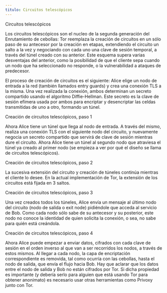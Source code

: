 ```yaml
---
titulo: Circuitos telescópicos 
---
```


Circuitos telescópicos

Los circuitos telescópicos son el nucleo de la segunda generación del Enrutamiento de cebollas: Tor reemplaza la creación de
circuitos en un sólo paso de su antecesor por la creación en etapas, extendiendo el circuito un salto a la vez y negociando con
cada uno una clave de sesión temporal, a través del túnel creado con su anterior. Este esquema supera varias desventajas del
anterior, como la posibilidad de que el cliente sepa cuando un nodo que ha seleccionado no responde, o la vulnerabilidad a ataques
de predecesor.

El proceso de creación de circuitos es el siguiente: Alice elige un nodo de entrada a la red (también llamados entry guards) y
crea una conexión TLS a la misma. Una vez realizada la conexión, ambos determinan un secreto compartido usando el algoritmo
Diffie-Hellman. Este secreto es la clave de sesión efímera usada por ambos para encriptar y desencriptar las celdas transmitidas
de uno a otro, formando un túnel.

Creación de circuitos telescópicos, paso 1

Ahora Alice tiene un túnel que llega al nodo de entrada. A través del mismo, realiza una conexión TLS con el siguiente nodo del
circuito, y nuevamente negocia un secreto compartido que servirá de clave de sesión mientras dure el circuito. Ahora Alice tiene
un túnel al segundo nodo que atraviesa el túnel ya creado al primer nodo (se empieza a ver por qué el diseño se llama de circuitos
telescópicos).

Creación de circuitos telescópicos, paso 2

La sucesiva extensión del circuito y creación de túneles continúa mientras el cliente lo desee. En la actual implementación de
Tor, la extensión de los circuitos está fijada en 3 saltos.

Creación de circuitos telescópicos, paso 3

Una vez creados todos los túneles,  Alice envía un mensaje al último nodo del circuito (nodo de salida o exit node) pidiéndole que
acceda al servicio de Bob. Como cada nodo sólo sabe de su antecesor y su posterior, este nodo no conoce la identidad de quien
solicita la conexión, o sea, no sabe para quién está creándola.

Creación de circuitos telescópicos, paso 4

Ahora Alice puede empezar a enviar datos, cifrados con cada clave de sesión en el orden inverso al que van a ser recorridos los
nodos, a través de estos mismos. Al llegar a cada nodo, la capa de encriptación correspondiente es removida, tal como ocurría con
las cebollas, hasta el nodo de salida, que envía el flujo hacia Bob. Hay que aclarar que los datos entre el nodo de salida y Bob
no están cifrados por Tor. Si dicha propiedad es importante (y debería serlo para alguien que está usando Tor para obtener
anonimato) es necesario usar otras herramientas como Privoxy junto con Tor.
